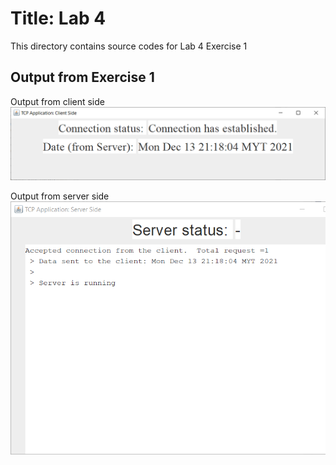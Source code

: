 # Title: Lab 4
This directory contains source codes for Lab 4 Exercise 1
## Output from Exercise 1


Output from client side
![image](https://github.com/khairunnisa981231/dadrepository/blob/main/workspace-dadlabs/SimpleTCP/images/clientsideoutput.PNG)


Output from server side
![image](https://github.com/khairunnisa981231/dadrepository/blob/main/workspace-dadlabs/SimpleTCP/images/serversideoutput.PNG)
